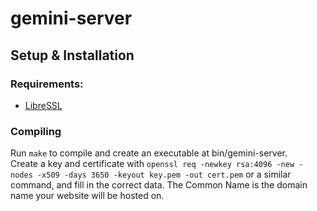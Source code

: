 # gemini-server

## Setup & Installation

### Requirements:
- [LibreSSL](https://www.libressl.org/)

### Compiling
Run `make`  to compile and create an executable at bin/gemini-server.  
Create a key and certificate with `openssl req -newkey rsa:4096 -new -nodes -x509 -days 3650 -keyout key.pem -out cert.pem` or a similar command, and fill in the correct data. The Common Name is the domain name your website will be hosted on.
